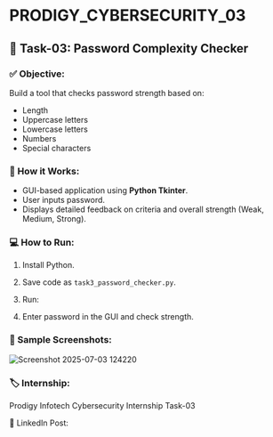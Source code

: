 
# PRODIGY_CYBERSECURITY_03

## 🚀 Task-03: Password Complexity Checker

### ✅ Objective:
Build a tool that checks password strength based on:
- Length
- Uppercase letters
- Lowercase letters
- Numbers
- Special characters

### 🔷 How it Works:
- GUI-based application using **Python Tkinter**.
- User inputs password.
- Displays detailed feedback on criteria and overall strength (Weak, Medium, Strong).

### 💻 How to Run:
1. Install Python.
2. Save code as `task3_password_checker.py`.
3. Run:

4. Enter password in the GUI and check strength.

### 📸 Sample Screenshots:
![Screenshot 2025-07-03 124220](https://github.com/user-attachments/assets/49e8579c-fb26-45eb-a993-ef58105cb176)


### 🏷️ Internship:
Prodigy Infotech Cybersecurity Internship Task-03

🔗 LinkedIn Post:

